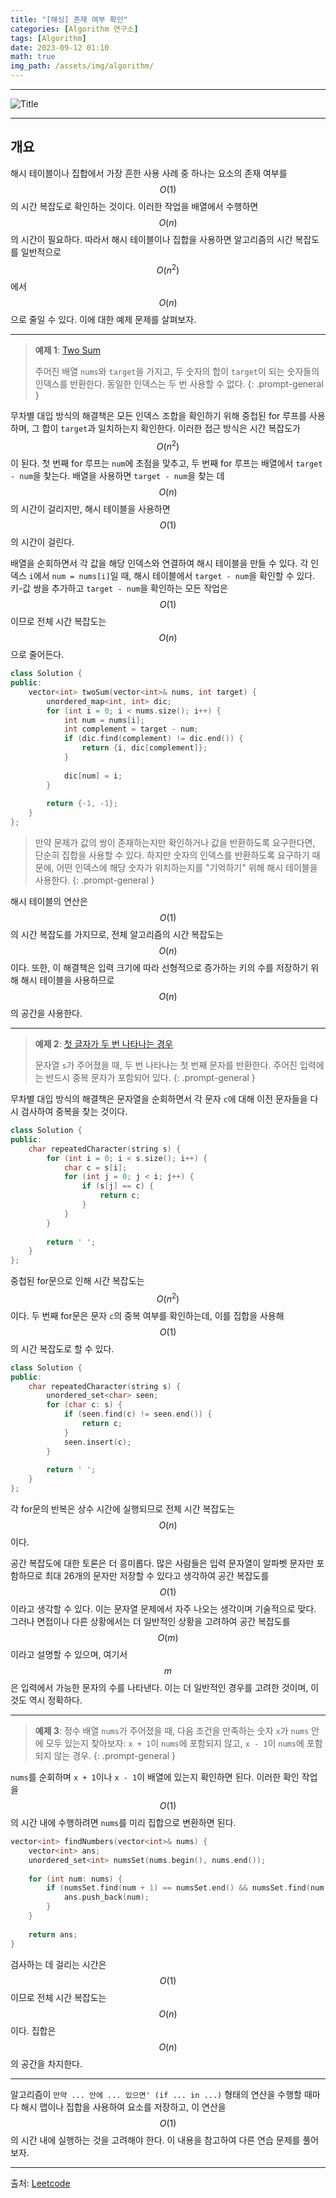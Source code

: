 ```yaml
---
title: "[해싱] 존재 여부 확인"
categories: [Algorithm 연구소]
tags: [Algorithm]
date: 2023-09-12 01:10
math: true
img_path: /assets/img/algorithm/
---
```


---

![Title](algorithm_title.png)

---

## **개요**

해시 테이블이나 집합에서 가장 흔한 사용 사례 중 하나는 요소의 존재 여부를 $$O(1)$$의 시간 복잡도로 확인하는 것이다. 이러한 작업을 배열에서 수행하면 $$O(n)$$의 시간이 필요하다. 따라서 해시 테이블이나 집합을 사용하면 알고리즘의 시간 복잡도를 일반적으로 $$O(n^2)$$에서 $$O(n)$$으로 줄일 수 있다. 이에 대한 예제 문제를 살펴보자.

---

> **예제 1**: [Two Sum](https://leetcode.com/problems/two-sum/)
>
> 주어진 배열 `nums`와 `target`을 가지고, 두 숫자의 합이 `target`이 되는 숫자들의 인덱스를 반환한다. 동일한 인덱스는 두 번 사용할 수 없다.
{: .prompt-general }

무차별 대입 방식의 해결책은 모든 인덱스 조합을 확인하기 위해 중첩된 for 루프를 사용하며, 그 합이 `target`과 일치하는지 확인한다. 이러한 접근 방식은 시간 복잡도가 $$O(n^2)$$이 된다. 첫 번째 for 루프는 `num`에 초점을 맞추고, 두 번째 for 루프는 배열에서 `target - num`을 찾는다. 배열을 사용하면 `target - num`을 찾는 데 $$O(n)$$의 시간이 걸리지만, 해시 테이블을 사용하면 $$O(1)$$의 시간이 걸린다.

배열을 순회하면서 각 값을 해당 인덱스와 연결하여 해시 테이블을 만들 수 있다. 각 인덱스 `i`에서 `num = nums[i]`일 때, 해시 테이블에서 `target - num`을 확인할 수 있다. 키-값 쌍을 추가하고 `target - num`을 확인하는 모든 작업은 $$O(1)$$이므로 전체 시간 복잡도는 $$O(n)$$으로 줄어든다.

```cpp
class Solution {
public:
    vector<int> twoSum(vector<int>& nums, int target) {
        unordered_map<int, int> dic;
        for (int i = 0; i < nums.size(); i++) {
            int num = nums[i];
            int complement = target - num;
            if (dic.find(complement) != dic.end()) {
                return {i, dic[complement]};
            }
            
            dic[num] = i;
        }
        
        return {-1, -1};
    }
};
```

> 만약 문제가 값의 쌍이 존재하는지만 확인하거나 값을 반환하도록 요구한다면, 단순히 집합을 사용할 수 있다. 하지만 숫자의 인덱스를 반환하도록 요구하기 때문에, 어떤 인덱스에 해당 숫자가 위치하는지를 "기억하기" 위해 해시 테이블을 사용한다.
{: .prompt-general }

해시 테이블의 연산은 $$O(1)$$의 시간 복잡도를 가지므로, 전체 알고리즘의 시간 복잡도는 $$O(n)$$이다. 또한, 이 해결책은 입력 크기에 따라 선형적으로 증가하는 키의 수를 저장하기 위해 해시 테이블을 사용하므로 $$O(n)$$의 공간을 사용한다.

---

> **예제 2**: [첫 글자가 두 번 나타나는 경우](https://leetcode.com/problems/first-letter-to-appear-twice/)
>
> 문자열 `s`가 주어졌을 때, 두 번 나타나는 첫 번째 문자를 반환한다. 주어진 입력에는 반드시 중복 문자가 포함되어 있다.
{: .prompt-general }

무차별 대입 방식의 해결책은 문자열을 순회하면서 각 문자 `c`에 대해 이전 문자들을 다시 검사하여 중복을 찾는 것이다.

```cpp
class Solution {
public:
    char repeatedCharacter(string s) {
        for (int i = 0; i < s.size(); i++) {
            char c = s[i];
            for (int j = 0; j < i; j++) {
                if (s[j] == c) {
                    return c;
                }
            }
        }
        
        return ' ';
    }
};
```

중첩된 for문으로 인해 시간 복잡도는 $$O(n^2)$$이다. 두 번째 for문은 문자 `c`의 중복 여부를 확인하는데, 이를 집합을 사용해 $$O(1)$$의 시간 복잡도로 할 수 있다.

```cpp
class Solution {
public:
    char repeatedCharacter(string s) {
        unordered_set<char> seen;
        for (char c: s) {
            if (seen.find(c) != seen.end()) {
                return c;
            }
            seen.insert(c);
        }
        
        return ' ';
    }
};
```

각 for문의 반복은 상수 시간에 실행되므로 전체 시간 복잡도는 $$O(n)$$이다.

공간 복잡도에 대한 토론은 더 흥미롭다. 많은 사람들은 입력 문자열이 알파벳 문자만 포함하므로 최대 26개의 문자만 저장할 수 있다고 생각하여 공간 복잡도를 $$O(1)$$이라고 생각할 수 있다. 이는 문자열 문제에서 자주 나오는 생각이며 기술적으로 맞다. 그러나 면접이나 다른 상황에서는 더 일반적인 상황을 고려하여 공간 복잡도를 $$O(m)$$이라고 설명할 수 있으며, 여기서 $$m$$은 입력에서 가능한 문자의 수를 나타낸다. 이는 더 일반적인 경우를 고려한 것이며, 이것도 역시 정확하다.

---

> **예제 3**: 정수 배열 `nums`가 주어졌을 때, 다음 조건을 만족하는 숫자 `x`가 `nums` 안에 모두 있는지 찾아보자: `x + 1`이 `nums`에 포함되지 않고, `x - 1`이 `nums`에 포함되지 않는 경우.
{: .prompt-general }

`nums`를 순회하며 `x + 1`이나 `x - 1`이 배열에 있는지 확인하면 된다. 이러한 확인 작업을 $$O(1)$$의 시간 내에 수행하려면 `nums`를 미리 집합으로 변환하면 된다.

```cpp
vector<int> findNumbers(vector<int>& nums) {
    vector<int> ans;
    unordered_set<int> numsSet(nums.begin(), nums.end());
    
    for (int num: nums) {
        if (numsSet.find(num + 1) == numsSet.end() && numsSet.find(num - 1) == numsSet.end()) {
            ans.push_back(num);
        }
    }
    
    return ans;
}
```

검사하는 데 걸리는 시간은 $$O(1)$$이므로 전체 시간 복잡도는 $$O(n)$$이다. 집합은 $$O(n)$$의 공간을 차지한다.

---

알고리즘이 `만약 ... 안에 ... 있으면' (if ... in ...)` 형태의 연산을 수행할 때마다 해시 맵이나 집합을 사용하여 요소를 저장하고, 이 연산을 $$O(1)$$의 시간 내에 실행하는 것을 고려해야 한다. 이 내용을 참고하여 다른 연습 문제를 풀어보자.

---

출처: [Leetcode](https://leetcode.com/explore/interview/card/leetcodes-interview-crash-course-data-structures-and-algorithms/705/hashing/4511/)
